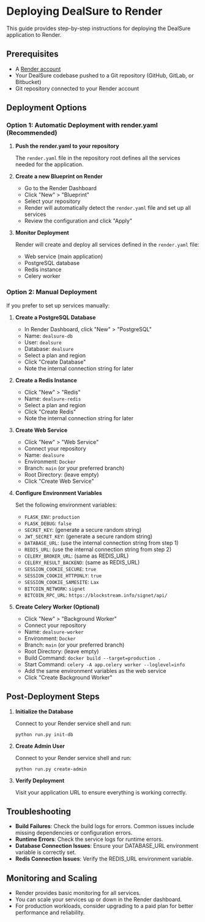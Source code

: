# Deploying DealSure to Render

This guide provides step-by-step instructions for deploying the DealSure application to Render.

## Prerequisites

- A [Render account](https://render.com)
- Your DealSure codebase pushed to a Git repository (GitHub, GitLab, or Bitbucket)
- Git repository connected to your Render account

## Deployment Options

### Option 1: Automatic Deployment with render.yaml (Recommended)

1. **Push the render.yaml to your repository**
   
   The `render.yaml` file in the repository root defines all the services needed for the application.

2. **Create a new Blueprint on Render**
   
   - Go to the Render Dashboard
   - Click "New" > "Blueprint"
   - Select your repository
   - Render will automatically detect the `render.yaml` file and set up all services
   - Review the configuration and click "Apply"

3. **Monitor Deployment**
   
   Render will create and deploy all services defined in the `render.yaml` file:
   - Web service (main application)
   - PostgreSQL database
   - Redis instance
   - Celery worker

### Option 2: Manual Deployment

If you prefer to set up services manually:

1. **Create a PostgreSQL Database**
   
   - In Render Dashboard, click "New" > "PostgreSQL"
   - Name: `dealsure-db`
   - User: `dealsure`
   - Database: `dealsure`
   - Select a plan and region
   - Click "Create Database"
   - Note the internal connection string for later

2. **Create a Redis Instance**
   
   - Click "New" > "Redis"
   - Name: `dealsure-redis`
   - Select a plan and region
   - Click "Create Redis"
   - Note the internal connection string for later

3. **Create Web Service**
   
   - Click "New" > "Web Service"
   - Connect your repository
   - Name: `dealsure`
   - Environment: `Docker`
   - Branch: `main` (or your preferred branch)
   - Root Directory: (leave empty)
   - Click "Create Web Service"

4. **Configure Environment Variables**

   Set the following environment variables:
   - `FLASK_ENV`: `production`
   - `FLASK_DEBUG`: `false`
   - `SECRET_KEY`: (generate a secure random string)
   - `JWT_SECRET_KEY`: (generate a secure random string)
   - `DATABASE_URL`: (use the internal connection string from step 1)
   - `REDIS_URL`: (use the internal connection string from step 2)
   - `CELERY_BROKER_URL`: (same as REDIS_URL)
   - `CELERY_RESULT_BACKEND`: (same as REDIS_URL)
   - `SESSION_COOKIE_SECURE`: `true`
   - `SESSION_COOKIE_HTTPONLY`: `true`
   - `SESSION_COOKIE_SAMESITE`: `Lax`
   - `BITCOIN_NETWORK`: `signet`
   - `BITCOIN_RPC_URL`: `https://blockstream.info/signet/api/`

5. **Create Celery Worker (Optional)**
   
   - Click "New" > "Background Worker"
   - Connect your repository
   - Name: `dealsure-worker`
   - Environment: `Docker`
   - Branch: `main` (or your preferred branch)
   - Root Directory: (leave empty)
   - Build Command: `docker build --target=production .`
   - Start Command: `celery -A app.celery worker --loglevel=info`
   - Add the same environment variables as the web service
   - Click "Create Background Worker"

## Post-Deployment Steps

1. **Initialize the Database**

   Connect to your Render service shell and run:
   ```
   python run.py init-db
   ```

2. **Create Admin User**

   Connect to your Render service shell and run:
   ```
   python run.py create-admin
   ```

3. **Verify Deployment**

   Visit your application URL to ensure everything is working correctly.

## Troubleshooting

- **Build Failures**: Check the build logs for errors. Common issues include missing dependencies or configuration errors.
- **Runtime Errors**: Check the service logs for runtime errors.
- **Database Connection Issues**: Ensure your DATABASE_URL environment variable is correctly set.
- **Redis Connection Issues**: Verify the REDIS_URL environment variable.

## Monitoring and Scaling

- Render provides basic monitoring for all services.
- You can scale your services up or down in the Render dashboard.
- For production workloads, consider upgrading to a paid plan for better performance and reliability.
